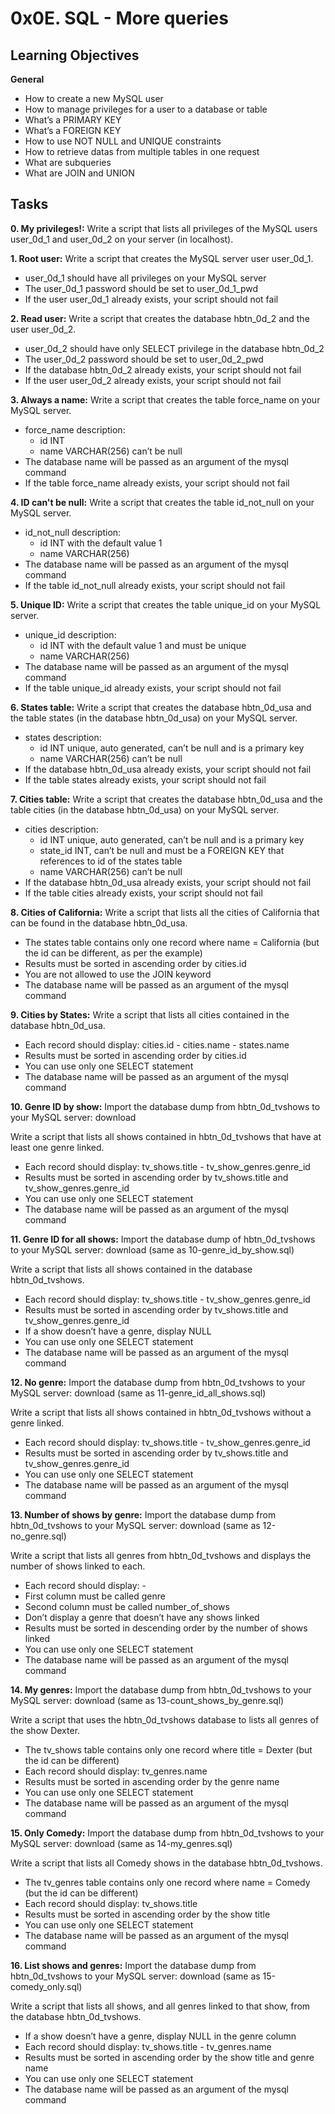 # 0x0E. SQL - More queries 

## Learning Objectives
**General**

* How to create a new MySQL user
* How to manage privileges for a user to a database or table
* What’s a PRIMARY KEY
* What’s a FOREIGN KEY
* How to use NOT NULL and UNIQUE constraints
* How to retrieve datas from multiple tables in one request
* What are subqueries
* What are JOIN and UNION

## Tasks
**0. My privileges!:**
Write a script that lists all privileges of the MySQL users user_0d_1 and user_0d_2 on your server (in localhost).

**1. Root user:**
Write a script that creates the MySQL server user user_0d_1.

* user_0d_1 should have all privileges on your MySQL server
* The user_0d_1 password should be set to user_0d_1_pwd
* If the user user_0d_1 already exists, your script should not fail

**2. Read user:**
Write a script that creates the database hbtn_0d_2 and the user user_0d_2.

* user_0d_2 should have only SELECT privilege in the database hbtn_0d_2
* The user_0d_2 password should be set to user_0d_2_pwd
* If the database hbtn_0d_2 already exists, your script should not fail
* If the user user_0d_2 already exists, your script should not fail

**3. Always a name:**
Write a script that creates the table force_name on your MySQL server.

* force_name description:
    - id INT
    - name VARCHAR(256) can’t be null
* The database name will be passed as an argument of the mysql command
* If the table force_name already exists, your script should not fail

**4. ID can't be null:**
Write a script that creates the table id_not_null on your MySQL server.

* id_not_null description:
    - id INT with the default value 1
    - name VARCHAR(256)
* The database name will be passed as an argument of the mysql command
* If the table id_not_null already exists, your script should not fail

**5. Unique ID:**
Write a script that creates the table unique_id on your MySQL server.

* unique_id description:
    - id INT with the default value 1 and must be unique
    - name VARCHAR(256)
* The database name will be passed as an argument of the mysql command
* If the table unique_id already exists, your script should not fail

**6. States table:**
Write a script that creates the database hbtn_0d_usa and the table states (in the database hbtn_0d_usa) on your MySQL server.

* states description:
    - id INT unique, auto generated, can’t be null and is a primary key
    - name VARCHAR(256) can’t be null
* If the database hbtn_0d_usa already exists, your script should not fail
* If the table states already exists, your script should not fail

**7. Cities table:**
Write a script that creates the database hbtn_0d_usa and the table cities (in the database hbtn_0d_usa) on your MySQL server.

* cities description:
    - id INT unique, auto generated, can’t be null and is a primary key
    - state_id INT, can’t be null and must be a FOREIGN KEY that references to id of the states table
    - name VARCHAR(256) can’t be null
* If the database hbtn_0d_usa already exists, your script should not fail
* If the table cities already exists, your script should not fail

**8. Cities of California:**
Write a script that lists all the cities of California that can be found in the database hbtn_0d_usa.

* The states table contains only one record where name = California (but the id can be different, as per the example)
* Results must be sorted in ascending order by cities.id
* You are not allowed to use the JOIN keyword
* The database name will be passed as an argument of the mysql command

**9. Cities by States:**
Write a script that lists all cities contained in the database hbtn_0d_usa.

* Each record should display: cities.id - cities.name - states.name
* Results must be sorted in ascending order by cities.id
* You can use only one SELECT statement
* The database name will be passed as an argument of the mysql command

**10. Genre ID by show:**
Import the database dump from hbtn_0d_tvshows to your MySQL server: download

Write a script that lists all shows contained in hbtn_0d_tvshows that have at least one genre linked.

* Each record should display: tv_shows.title - tv_show_genres.genre_id
* Results must be sorted in ascending order by tv_shows.title and tv_show_genres.genre_id
* You can use only one SELECT statement
* The database name will be passed as an argument of the mysql command

**11. Genre ID for all shows:**
Import the database dump of hbtn_0d_tvshows to your MySQL server: download (same as 10-genre_id_by_show.sql)

Write a script that lists all shows contained in the database hbtn_0d_tvshows.

* Each record should display: tv_shows.title - tv_show_genres.genre_id
* Results must be sorted in ascending order by tv_shows.title and tv_show_genres.genre_id
* If a show doesn’t have a genre, display NULL
* You can use only one SELECT statement
* The database name will be passed as an argument of the mysql command

**12. No genre:**
Import the database dump from hbtn_0d_tvshows to your MySQL server: download (same as 11-genre_id_all_shows.sql)

Write a script that lists all shows contained in hbtn_0d_tvshows without a genre linked.

* Each record should display: tv_shows.title - tv_show_genres.genre_id
* Results must be sorted in ascending order by tv_shows.title and tv_show_genres.genre_id
* You can use only one SELECT statement
* The database name will be passed as an argument of the mysql command

**13. Number of shows by genre:**
Import the database dump from hbtn_0d_tvshows to your MySQL server: download (same as 12-no_genre.sql)

Write a script that lists all genres from hbtn_0d_tvshows and displays the number of shows linked to each.

* Each record should display: <TV Show genre> - <Number of shows linked to this genre>
* First column must be called genre
* Second column must be called number_of_shows
* Don’t display a genre that doesn’t have any shows linked
* Results must be sorted in descending order by the number of shows linked
* You can use only one SELECT statement
* The database name will be passed as an argument of the mysql command

**14. My genres:**
Import the database dump from hbtn_0d_tvshows to your MySQL server: download (same as 13-count_shows_by_genre.sql)

Write a script that uses the hbtn_0d_tvshows database to lists all genres of the show Dexter.

* The tv_shows table contains only one record where title = Dexter (but the id can be different)
* Each record should display: tv_genres.name
* Results must be sorted in ascending order by the genre name
* You can use only one SELECT statement
* The database name will be passed as an argument of the mysql command

**15. Only Comedy:**
Import the database dump from hbtn_0d_tvshows to your MySQL server: download (same as 14-my_genres.sql)

Write a script that lists all Comedy shows in the database hbtn_0d_tvshows.

* The tv_genres table contains only one record where name = Comedy (but the id can be different)
* Each record should display: tv_shows.title
* Results must be sorted in ascending order by the show title
* You can use only one SELECT statement
* The database name will be passed as an argument of the mysql command

**16. List shows and genres:**
Import the database dump from hbtn_0d_tvshows to your MySQL server: download (same as 15-comedy_only.sql)

Write a script that lists all shows, and all genres linked to that show, from the database hbtn_0d_tvshows.

* If a show doesn’t have a genre, display NULL in the genre column
* Each record should display: tv_shows.title - tv_genres.name
* Results must be sorted in ascending order by the show title and genre name
* You can use only one SELECT statement
* The database name will be passed as an argument of the mysql command
